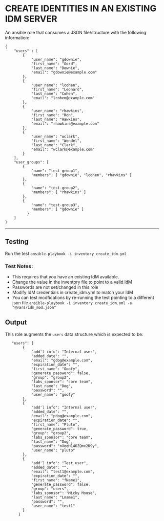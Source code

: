 # CREATE IDENTITIES IN AN EXISTING IDM SERVER

An ansible role that consumes a JSON file/structure with the following information:
```
{
    "users" : [
        {
            "user_name": "gdownie",
            "first_name": "Gord",
            "last_name": "Downie",
            "email": "gdownie@example.com"
        },
        {
            "user_name": "lcohen",
            "first_name": "Leonard",
            "last_name": "Cohen",
            "email": "lcohen@example.com"
        },
        {
            "user_name": "rhawkins",
            "first_name": "Ron",
            "last_name": "Hawkins",
            "email": "rhawkins@example.com"
        },
        {
            "user_name": "wclark",
            "first_name": "Wendel",
            "last_name": "Clark",
            "email": "wclark@example.com"
        }
    ],
    "user_groups": [
        {
            "name": "test-group1",
            "members": [ "gdownie", "lcohen", "rhawkins" ]
        },
        {
            "name": "test-group2",
            "members": [ "rhawkins" ]
        },
        {
            "name": "test-group3",
            "members": [ "gdownie" ]
          }
    ]
}

```

---
## Testing

Run the test ```ansible-playbook -i inventory create_idm.yml```

### Test Notes:

* This requires that you have an existing IdM available.
* Change the value in the inventory file to point to a valid IdM
* Passwords are not set/changed in this role
* Modify IdM credentials in create_idm.yml to match your IdM
* You can test modfications by re-running the test pointing to a different json file ```ansible-playbook -i inventory create_idm.yml -e "@vars/idm_mod.json"```

## Output
This role augments the `users` data structure which is expected to be:

```
   "users": [
        {
            "add'l info": "Internal user", 
            "added_date": "", 
            "email": "gdog@example.com", 
            "expiration_date": "", 
            "first_name": "Goofy", 
            "generate_password": false, 
            "group": "group2", 
            "labs_sponsor": "core team", 
            "last_name": "Dog", 
            "password": "", 
            "user_name": "goofy"
        }, 
        {
            "add'l info": "Internal user", 
            "added_date": "", 
            "email": "pdog@example.com", 
            "expiration_date": "", 
            "first_name": "Pluto", 
            "generate_password": true, 
            "group": "group2", 
            "labs_sponsor": "core team", 
            "last_name": "Dog", 
            "password": "nXeqH14OZQmx2D9y", 
            "user_name": "pluto"
        }, 
        {
            "add'l info": "Test user", 
            "added_date": "", 
            "email": "test1@example.com", 
            "expiration_date": "", 
            "first_name": "fName1", 
            "generate_password": false, 
            "group": "users", 
            "labs_sponsor": "Micky Mouse", 
            "last_name": "Lname1", 
            "password": "", 
            "user_name": "test1"
        } 
      ]

```
